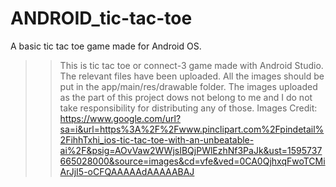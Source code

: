 # ANDROID_tic-tac-toe
A basic tic tac toe game made for Android OS.

>> This is tic tac toe or connect-3 game made with Android Studio. The relevant files have been uploaded. All the images should be put in the app/main/res/drawable folder. The images uploaded as the part of this project dows not belong to me and I do not take responsibility for distributing any of those.
Images Credit: https://www.google.com/url?sa=i&url=https%3A%2F%2Fwww.pinclipart.com%2Fpindetail%2FihhTxhi_ios-tic-tac-toe-with-an-unbeatable-ai%2F&psig=AOvVaw2WWjsIBQjPWlEzhNf3PaJk&ust=1595737665028000&source=images&cd=vfe&ved=0CA0QjhxqFwoTCMiArJjI5-oCFQAAAAAdAAAAABAJ

